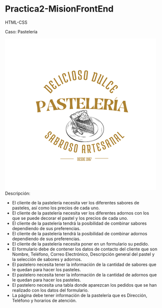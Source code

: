 # Practica2-MisionFrontEnd
HTML-CSS

Caso: Pastelería

![alt text](https://github.com/rcggomez/Practica2-MisionFrontEnd/blob/main/2.png?raw=true) 
Descripción:

*	El cliente de la pastelería necesita ver los diferentes sabores de pasteles, así como los precios de cada uno.
*	El cliente de la pastelería necesita ver los diferentes adornos con los que se puede decorar el pastel y los precios de cada uno.
*	El cliente de la pastelería tendrá la posibilidad de combinar sabores dependiendo de sus preferencias.
*	El cliente de la pastelería tendrá la posibilidad de combinar adornos dependiendo de sus preferencias.
*	El cliente de la pastelería necesita poner en un formulario su pedido.
*	El formulario debe de contener los datos de contacto del cliente que son Nombre, Teléfono, Correo Electrónico, Descripción general del pastel y la selección de sabores y adornos.
*	El pastelero necesita tener la información de la cantidad de sabores que le quedan para hacer los pasteles.
*	El pastelero necesita tener la información de la cantidad de adornos que le quedan para hacer los pasteles.
*	El pastelero necesita una tabla donde aparezcan los pedidos que se han realizado con los datos del formulario.
*	La página debe tener información de la pastelería que es Dirección, Teléfono y horarios de atención.
